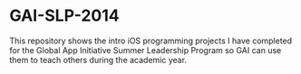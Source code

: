GAI-SLP-2014
============
This repository shows the intro iOS programming projects I have completed for the Global App Initiative Summer Leadership Program so GAI can use them to teach others during the academic year. 
